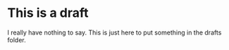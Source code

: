 # This is a draft

I really have nothing to say.  This is just here to put something in the drafts folder.
